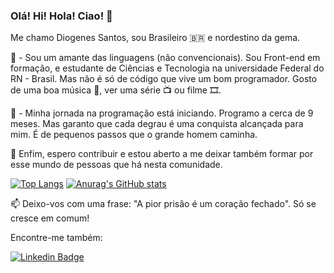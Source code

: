 ### Olá! Hi! Hola! Ciao! 👋
 Me chamo Diogenes Santos, sou Brasileiro 🇧🇷 e nordestino da gema.
 
 <p> 💬 - Sou um amante das linguagens (não convencionais). Sou Front-end em formação, e estudante de Ciências e Tecnologia na universidade Federal do RN - Brasil. Mas não é só de código que vive um bom programador. Gosto de uma boa música 🎵, ver uma série 📺 ou filme 🎞️. </p>
 <p>🔭 - Minha jornada na programação está iniciando. Programo a cerca de 9 meses. Mas garanto que cada degrau é uma conquista alcançada para mim. É de pequenos passos que o grande homem caminha. </p>
 <p>🌱 Enfim, espero contribuir e estou aberto a me deixar também formar por esse mundo de pessoas que há nesta comunidade. </p>
 
  
 [![Top Langs](https://github-readme-stats.vercel.app/api/top-langs/?username=SantosDiv&layout=compact)](https://github.com/anuraghazra/github-readme-stats) 
 [![Anurag's GitHub stats](https://github-readme-stats.vercel.app/api?username=SantosDiv&show_icons=true&theme=merko)](https://github.com/anuraghazra/github-readme-stats)


   📫 Deixo-vos com uma frase: "A pior prisão é um coração fechado". Só se cresce em comum! 
   <p> Encontre-me também:</p>
   
[![Linkedin Badge](https://img.shields.io/badge/-LinkedIn-blue?style=flat-square&logo=Linkedin&logoColor=white&link=https://www.linkedin.com/in/diogenes-santos-865758111/)](https://www.linkedin.com/in/diogenes-santos-865758111/)

 




<!--
**SantosDiv/SantosDiv** is a ✨ _special_ ✨ repository because its `README.md` (this file) appears on your GitHub profile.

Here are some ideas to get you started:

- 🔭 I’m currently working on ...
- 🌱 I’m currently learning ...
- 👯 I’m looking to collaborate on ...
- 🤔 I’m looking for help with ...
- 💬 Ask me about ...
- 📫 How to reach me: ...
- 😄 Pronouns: ...
- ⚡ Fun fact: ...
-->
